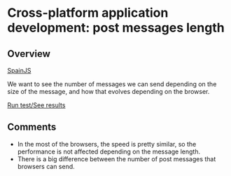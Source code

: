 Cross-platform application development: post messages length
============================================================

Overview
--------
[SpainJS](http://spainjs.org/)

We want to see the number of messages we can send depending on the size of the message, and how that evolves depending on the browser.

[Run test/See results](http://jsperf.com/postmessage-test23/5)

Comments
--------
- In the most of the browsers, the speed is pretty similar, so the performance is not affected depending on the message length.
- There is a big difference between the number of post messages that browsers can send.
